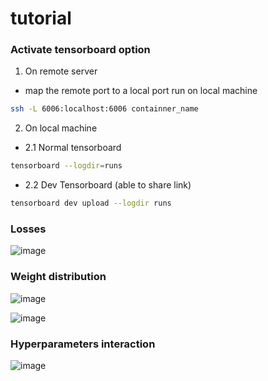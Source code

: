 # tutorial


### Activate tensorboard option 

1. On remote server 

- map the remote port to a local port run on local machine

```bash
ssh -L 6006:localhost:6006 containner_name
```
2. On local machine 

- 2.1 Normal tensorboard 
```bash
tensorboard --logdir=runs
```
- 2.2 Dev Tensorboard (able to share link)

```bash
tensorboard dev upload --logdir runs
```

### Losses 


![image](https://user-images.githubusercontent.com/31414731/141222725-8a8b037f-2d25-4829-b4f7-e8b6c4d8e67b.png)


### Weight distribution


![image](https://user-images.githubusercontent.com/31414731/141222818-20d12839-b427-43f1-8c89-aa541229e341.png)

![image](https://user-images.githubusercontent.com/31414731/141222844-e5cb903c-74d0-49cf-81c9-f539eee4b3e2.png)


### Hyperparameters interaction 



![image](https://user-images.githubusercontent.com/31414731/141223000-5f8986b4-d898-46a1-a8f9-db38cb4ae1f2.png)
